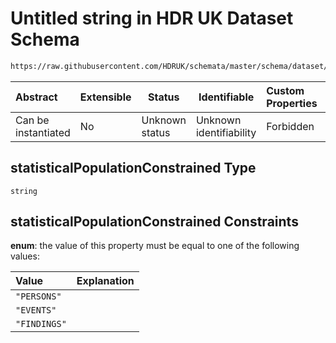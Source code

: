 # Untitled string in HDR UK Dataset Schema

```txt
https://raw.githubusercontent.com/HDRUK/schemata/master/schema/dataset/dataset.schema.json#/definitions/statisticalPopulationConstrained
```




| Abstract            | Extensible | Status         | Identifiable            | Custom Properties | Additional Properties | Access Restrictions | Defined In                                                                                         |
| :------------------ | ---------- | -------------- | ----------------------- | :---------------- | --------------------- | ------------------- | -------------------------------------------------------------------------------------------------- |
| Can be instantiated | No         | Unknown status | Unknown identifiability | Forbidden         | Allowed               | none                | [dataset.schema.json\*](../../../schema/dataset/latest/dataset.schema.json "open original schema") |

## statisticalPopulationConstrained Type

`string`

## statisticalPopulationConstrained Constraints

**enum**: the value of this property must be equal to one of the following values:

| Value        | Explanation |
| :----------- | ----------- |
| `"PERSONS"`  |             |
| `"EVENTS"`   |             |
| `"FINDINGS"` |             |
